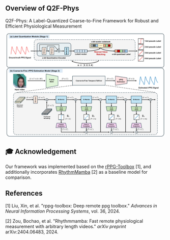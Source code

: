 ## Overview of Q2F-Phys
Q2F-Phys: A Label-Quantized Coarse-to-Fine Framework for Robust and Efficient Physiological Measurement
<p align="center">
  <img src="assets/figures/Overview_1.jpg" alt="Framework Overview" width="800"/>
</p>

## 🎓 Acknowledgement
Our framework was implemented based on the [rPPG-Toolbox](https://github.com/ubicomplab/rPPG-Toolbox) [1], and additionally incorporates [RhythmMamba](https://github.com/zizheng-guo/RhythmMamba) [2] as a baseline model for comparison.



## References
[1] Liu, Xin, et al. "rppg-toolbox: Deep remote ppg toolbox." *Advances in Neural Information Processing Systems*, vol. 36, 2024.

[2] Zou, Bochao, et al. "Rhythmmamba: Fast remote physiological measurement with arbitrary length videos." *arXiv preprint* arXiv:2404.06483, 2024.

